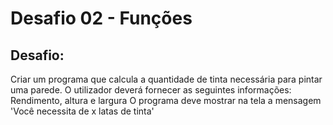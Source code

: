# Desafio 02 - Funções

## Desafio:
Criar um programa que calcula a quantidade de tinta necessária para pintar uma parede. O utilizador deverá fornecer as seguintes informações: Rendimento, altura e largura
O programa deve mostrar na tela a mensagem 'Você necessita de x latas de tinta'